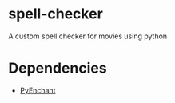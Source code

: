 # spell-checker
A custom spell checker for movies using python

# Dependencies

* [PyEnchant](http://pythonhosted.org/pyenchant/)
